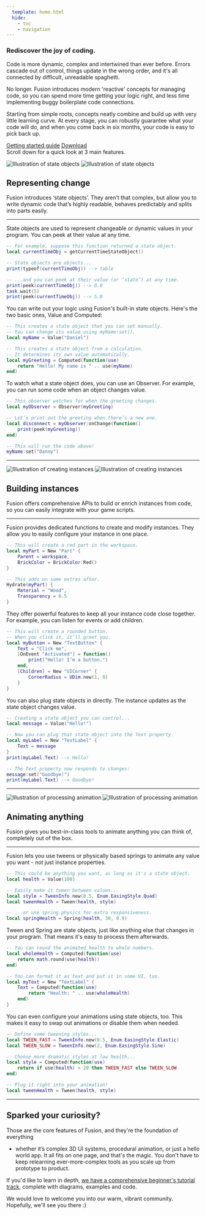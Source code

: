 ```yaml
---
  template: home.html
  hide:
    - toc
    - navigation
---
```








<div id="fusiondoc-home" markdown>
<section id="fusiondoc-home-main">
<section id="fusiondoc-home-main-inner">
<h1>Rediscover the joy of coding.</h1>
<p>
Code is more dynamic, complex and intertwined than ever before. Errors cascade
out of control, things update in the wrong order, and it's all connected by
difficult, unreadable spaghetti.
</p>
<p>
No longer. Fusion introduces modern 'reactive' concepts for managing code, so
you can spend more time getting your logic right, and less time implementing
buggy boilerplate code connections.
</p>
<p>
Starting from simple roots, concepts neatly combine and build up with very little
learning curve. At every stage, you can robustly guarantee what your code will
do, and when you come back in six months, your code is easy to pick back up.
</p>
<nav>
<a href="./tutorials">Getting started guide</a>
<a href="https://github.com/Elttob/Fusion/releases">Download</a>
</nav>
</section>
</section>

<aside id="fusiondoc-home-scroll">
Scroll down for a quick look at 3 main features.
</aside>

<section id="fusiondoc-home-belowfold" markdown>

![Illustration of state objects](assets/home/State-Light.svg#only-light)
![Illustration of state objects](assets/home/State-Dark.svg#only-dark)

<h2 class="first">Representing change</h2>

Fusion introduces ‘state objects’. They aren’t that complex, but allow you
to write dynamic code that’s highly readable, behaves predictably and splits
into parts easily.

-----

State objects are used to represent changeable or dynamic values in your
program. You can peek at their value at any time.

```Lua
-- For example, suppose this function returned a state object.
local currentTimeObj = getCurrentTimeStateObject()

-- State objects are objects...
print(typeof(currentTimeObj)) --> table

-- ...and you can peek at their value (or ‘state’) at any time.
print(peek(currentTimeObj)) --> 0.0
task.wait(5)
print(peek(currentTimeObj)) --> 5.0
```

You can write out your logic using Fusion's built-in state objects.
Here's the two basic ones, Value and Computed:

```Lua
-- This creates a state object that you can set manually.
-- You can change its value using myName:set().
local myName = Value("Daniel")

-- This creates a state object from a calculation.
-- It determines its own value automatically.
local myGreeting = Computed(function(use)
	return "Hello! My name is " .. use(myName)
end)
```

To watch what a state object does, you can use an Observer.
For example, you can run some code when an object changes value.

```Lua
-- This observer watches for when the greeting changes.
local myObserver = Observer(myGreeting)

-- Let’s print out the greeting when there’s a new one.
local disconnect = myObserver:onChange(function()
	print(peek(myGreeting))
end)

-- This will run the code above!
myName:set("Danny")
```

-----

![Illustration of creating instances](assets/home/Instances-Light.svg#only-light)
![Illustration of creating instances](assets/home/Instances-Dark.svg#only-dark)

<h2 class="second">Building instances</h2>

Fusion offers comprehensive APIs to build or enrich instances from code, so
you can easily integrate with your game scripts.

-----

Fusion provides dedicated functions to create and modify instances. They allow
you to easily configure your instance in one place.

```Lua
-- This will create a red part in the workspace.
local myPart = New "Part" {
	Parent = workspace,
	BrickColor = BrickColor.Red()
}

-- This adds on some extras after.
Hydrate(myPart) {
	Material = "Wood",
	Transparency = 0.5
}
```

They offer powerful features to keep all your instance code close together. For
example, you can listen for events or add children.

```Lua
-- This will create a rounded button.
-- When you click it, it’ll greet you.
local myButton = New "TextButton" {
	Text = "Click me",
	[OnEvent "Activated"] = function()
		print("Hello! I’m a button.")
	end,
	[Children] = New "UICorner" {
		CornerRadius = UDim.new(1, 0)
	}
}
```

You can also plug state objects in directly. The instance updates as the state
object changes value.

```Lua
-- Creating a state object you can control...
local message = Value("Hello!")

-- Now you can plug that state object into the Text property.
local myLabel = New "TextLabel" {
	Text = message
}
print(myLabel.Text) --> Hello!

-- The Text property now responds to changes:
message:set("Goodbye!")
print(myLabel.Text) --> Goodbye!
```

-----

![Illustration of processing animation](assets/home/Animation-Light.svg#only-light)
![Illustration of processing animation](assets/home/Animation-Dark.svg#only-dark)

<h2 class="third">Animating anything</h2>

Fusion gives you best-in-class tools to animate anything you can think of,
completely out of the box.

-----

Fusion lets you use tweens or physically based springs to animate any value you
want - not just instance properties.

```Lua
-- This could be anything you want, as long as it's a state object.
local health = Value(100)

-- Easily make it tween between values...
local style = TweenInfo.new(0.5, Enum.EasingStyle.Quad)
local tweenHealth = Tween(health, style)

-- ...or use spring physics for extra responsiveness.
local springHealth = Spring(health, 30, 0.9)
```

Tween and Spring are state objects, just like anything else that changes in
your program. That means it's easy to process them afterwards.

```Lua
-- You can round the animated health to whole numbers.
local wholeHealth = Computed(function(use)
	return math.round(use(health))
end)

-- You can format it as text and put it in some UI, too.
local myText = New "TextLabel" {
	Text = Computed(function(use)
		return "Health: " .. use(wholeHealth)
	end)
}
```

You can even configure your animations using state objects, too. This makes it
easy to swap out animations or disable them when needed.

```Lua
-- Define some tweening styles...
local TWEEN_FAST = TweenInfo.new(0.5, Enum.EasingStyle.Elastic)
local TWEEN_SLOW = TweenInfo.new(2, Enum.EasingStyle.Sine)

-- Choose more dramatic styles at low health...
local style = Computed(function(use)
	return if use(health) < 20 then TWEEN_FAST else TWEEN_SLOW
end)

-- Plug it right into your animation!
local tweenHealth = Tween(health, style)
```

-----

## Sparked your curiosity?

Those are the core features of Fusion, and they're the foundation of everything
- whether it’s complex 3D UI systems, procedural animation, or just a hello
world app. It all fits on one page, and that's the magic. You don't have to keep
relearning ever-more-complex tools as you scale up from prototype to product.

If you'd like to learn in depth, <a href="./tutorials">we have a comprehensive
beginner's tutorial track</a>, complete with diagrams, examples and code.

We would love to welcome you into our warm, vibrant community. Hopefully, we'll
see you there :)

</section>
</div>